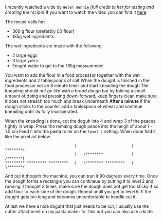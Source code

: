 I recently watched a vide by `Helen Rennie` *(full credit to her for testing and creating the recipe)*
If you want to watch the video you can find it [here](https://www.youtube.com/watch?v=m_fu5RaXMVk)

The recipe calls for:
 - 300 g flour (preferbly 00 flour)
 - 185g wet ingredients

The wet ingredients are made with the following:
 - 2 large eggs
 - 3 large yolks
 - Enught water to get to the 185g messurement

You want to add the flour in a food processor together with the wet ingredients and 2 tablespoons of salt
When the dought is finished in the food processor set an 8 minute timer and start kneading the dough
The kneading should _not go like with a bread dough_ but by folding a small amount of doing and pressing down-forward, keep fingers clear, make sure it does not streach too much and break underneath
**After a minute** if the dough sticks to the counter add a tablespoon of wheat and continue kneading untill its fully incorperated.

When the kneading is done, cut the doguh into 4 and wrap 3 of the peaces tightly in wrap. Press the remaing dough peace into the heigh of about 1 - 1.5 cm
Feed it into the pasta roller on the `level 1` setting. When done fold it like the pixel art below
```
                                |                         |   ********\
                                |   /********             |   /*******|
********* ********* *********   |   \******** *********   |   \*******/
```
And put it thoguth the machine, you can trun it 90 dagrees every time. Once the dough forms a rectangle you can contineue by putting it to level 2 and running it thought 2 times, make sure the dough does not get too sticky if so add flour to each side of the dough. Repeat untill you get to level 6. If the dought gets too long and becomes unconfortable to handle cut it.

At last we have a nice doguht that just needs to be cut, i usually use the cutter attachment on my pasta maker for this but you can also use a knife

